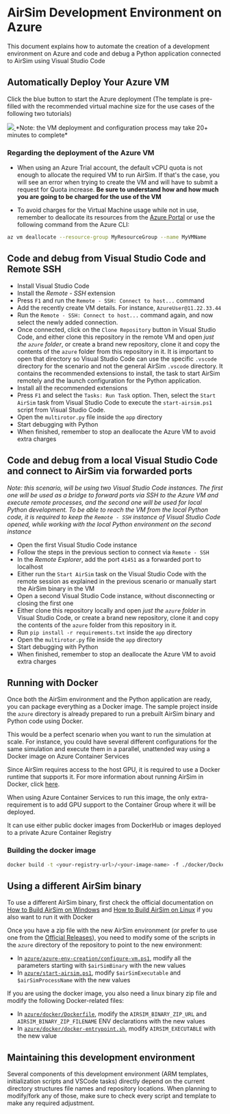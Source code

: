 # AirSim Development Environment on Azure

This document explains how to automate the creation of a development environment on Azure and code and debug a Python application connected to AirSim using Visual Studio Code

## Automatically Deploy Your Azure VM
Click the blue button to start the Azure deployment (The template is pre-filled with the recommended virtual machine size for the use cases of the following two tutorials)


<a href="https://aka.ms/AA8umgt" target="_blank">
    <img src="https://azuredeploy.net/deploybutton.png"/>
</a>
*Note: the VM deployment and configuration process may take 20+ minutes to complete*

### Regarding the deployment of the Azure VM
- When using an Azure Trial account, the default vCPU quota is not enough to allocate the required VM to run AirSim. If that's the case, you will see an error when trying to create the VM and will have to submit a request for Quota increase. **Be sure to understand how and how much you are going to be charged for the use of the VM**

- To avoid charges for the Virtual Machine usage while not in use, remember to deallocate its resources from the [Azure Portal](https://portal.azure.com) or use the following command from the Azure CLI:
```bash
az vm deallocate --resource-group MyResourceGroup --name MyVMName
```

## Code and debug from Visual Studio Code and Remote SSH
- Install Visual Studio Code
- Install the *Remote - SSH* extension
- Press `F1` and run the `Remote - SSH: Connect to host...` command
- Add the recently create VM details. For instance, `AzureUser@11.22.33.44`
- Run the `Remote - SSH: Connect to host...` command again, and now select the newly added connection.
- Once connected, click on the `Clone Repository` button in Visual Studio Code, and either clone this repository in the remote VM and open *just the `azure` folder*, or create a brand new repository, clone it and copy the contents of the `azure` folder from this repository in it. It is important to open that directory so Visual Studio Code can use the specific `.vscode` directory for the scenario and not the general AirSim `.vscode` directory. It contains the recommended extensions to install, the task to start AirSim remotely and the launch configuration for the Python application.
- Install all the recommended extensions
- Press `F1` and select the `Tasks: Run Task` option. Then, select the `Start AirSim` task from Visual Studio Code to execute the `start-airsim.ps1` script from Visual Studio Code.
- Open the `multirotor.py` file inside the `app` directory
- Start debugging with Python
- When finished, remember to stop an deallocate the Azure VM to avoid extra charges

## Code and debug from a local Visual Studio Code and connect to AirSim via forwarded ports

*Note: this scenario, will be using two Visual Studio Code instances.
The first one will be used as a bridge to forward ports via SSH to the Azure VM and execute remote processes, and the second one will
be used for local Python development.
To be able to reach the VM from the local Python code, it is required to keep the `Remote - SSH` instance of Visual Studio Code opened, while working with the local Python environment on the second instance*

- Open the first Visual Studio Code instance
- Follow the steps in the previous section to connect via `Remote - SSH`
- In the *Remote Explorer*, add the port `41451` as a forwarded port to localhost
- Either run the `Start AirSim` task on the Visual Studio Code with the remote session as explained in the previous scenario or manually start the AirSim binary in the VM
- Open a second Visual Studio Code instance, without disconnecting or closing the first one
- Either clone this repository locally and open *just the `azure` folder* in Visual Studio Code, or create a brand new repository, clone it and copy the contents of the `azure` folder from this repository in it.
- Run `pip install -r requirements.txt` inside the `app` directory
- Open the `multirotor.py` file inside the `app` directory
- Start debugging with Python
- When finished, remember to stop an deallocate the Azure VM to avoid extra charges

## Running with Docker
Once both the AirSim environment and the Python application are ready, you can package everything as a Docker image. The sample project inside the `azure` directory is already prepared to run a prebuilt AirSim binary and Python code using Docker.

This would be a perfect scenario when you want to run the simulation at scale. For instance, you could have several different configurations for the same simulation and execute them in a parallel, unattended way using a Docker image on Azure Container Services

Since AirSim requires access to the host GPU, it is required to use a Docker runtime that supports it. For more information about running AirSim in Docker, click [here](docker_ubuntu.md).

When using Azure Container Services to run this image, the only extra-requirement is to add GPU support to the Container Group where it will be deployed.

It can use either public docker images from DockerHub or images deployed to a private Azure Container Registry

### Building the docker image

```bash
docker build -t <your-registry-url>/<your-image-name> -f ./docker/Dockerfile .`
```

## Using a different AirSim binary

To use a different AirSim binary, first check the official documentation on [How to Build AirSim on Windows](build_windows.md) and [How to Build AirSim on Linux](build_linux.md) if you also want to run it with Docker

Once you have a zip file with the new AirSim environment (or prefer to use one from the [Official Releases](https://github.com/microsoft/AirSim/releases)), you need to modify some of the scripts in the `azure` directory of the repository to point to the new environment:
- In [`azure/azure-env-creation/configure-vm.ps1`](https://github.com/microsoft/AirSim/blob/master/azure/azure-env-creation/configure-vm.ps1), modify all the parameters starting with `$airSimBinary` with the new values
- In [`azure/start-airsim.ps1`](https://github.com/microsoft/AirSim/blob/master/azure/start-airsim.ps1), modify `$airSimExecutable` and `$airSimProcessName` with the new values

If you are using the docker image, you also need a linux binary zip file and modify the following Docker-related files:
- In [`azure/docker/Dockerfile`](https://github.com/microsoft/AirSim/blob/master/azure/docker/Dockerfile), modify the `AIRSIM_BINARY_ZIP_URL` and `AIRSIM_BINARY_ZIP_FILENAME` ENV declarations with the new values
- In [`azure/docker/docker-entrypoint.sh`](https://github.com/microsoft/AirSim/blob/master/azure/docker/docker-entrypoint.sh), modify `AIRSIM_EXECUTABLE` with the new value

## Maintaining this development environment

Several components of this development environment (ARM templates, initialization scripts and VSCode tasks) directly depend on the current directory structures file names and repository locations. When planning to modify/fork any of those, make sure to check every script and template to make any required adjustment.
